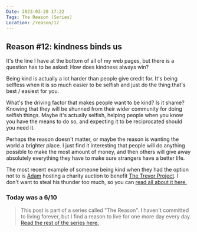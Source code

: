```yaml
---
Date: 2023-03-20 17:22
Tags: The Reason (Series)
Location: /reason/12
---
```


## Reason #12: kindness binds us
It's the line I have at the bottom of all of my web pages, but there is a question has to be asked: How does kindness always win?

Being kind is actually a lot harder than people give credit for. It's being selfless when it is so much easier to be selfish and just do the thing that's best / easiest for you.

What's the driving factor that makes people want to be kind? Is it shame? Knowing that they will be shunned from their wider community for doing selfish things. Maybe it's actually selfish, helping people when you know you have the means to do so, and expecting it to be reciprocated should you need it.

Perhaps the reason doesn't matter, or maybe the reason is wanting the world a brighter place. I just find it interesting that people will do anything possible to make the most amount of money, and then others will give away absolutely everything they have to make sure strangers have a better life.

The most recent example of someone being kind when they had the option not to is [Adam](https://social.lol/@adam) hosting a charity auction to benefit [The Trevor Project](https://www.thetrevorproject.org/). I don't want to steal his thunder too much, so you can [read all about it here.](https://omglol.news/2023/03/19/charity-auction-benefitting-the-trevor-project)



### Today was a 6/10

>This post is part of a series called "The Reason". I haven't committed to living forever, but I find a reason to live for one more day every day. [Read the rest of the series here.](/reason/)
